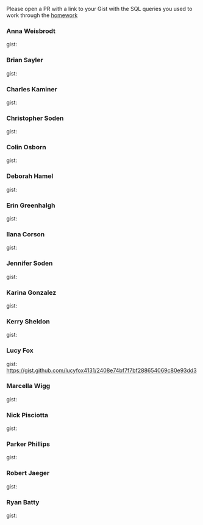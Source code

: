 Please open a PR with a link to your Gist with the SQL queries you used to work through the [homework](https://github.com/turingschool/lesson_plans/blob/master/ruby_03-professional_rails_applications/intermediate_sql.md)

### Anna Weisbrodt

gist:

### Brian Sayler

gist:

### Charles Kaminer

gist:

### Christopher Soden

gist:

### Colin Osborn

gist:

### Deborah Hamel

gist:

### Erin Greenhalgh

gist:

### Ilana Corson

gist:

### Jennifer Soden

gist:

### Karina Gonzalez

gist:

### Kerry Sheldon

gist:

### Lucy Fox

gist: https://gist.github.com/lucyfox4131/2408e74bf7f7bf288654069c80e93dd3

### Marcella Wigg

gist:

### Nick Pisciotta

gist:

### Parker Phillips

gist:

### Robert Jaeger

gist:

### Ryan Batty

gist:
